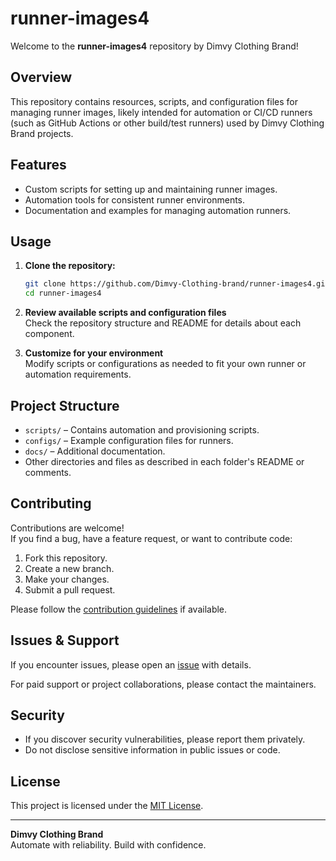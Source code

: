 # runner-images4

Welcome to the **runner-images4** repository by Dimvy Clothing Brand!

## Overview

This repository contains resources, scripts, and configuration files for managing runner images, likely intended for automation or CI/CD runners (such as GitHub Actions or other build/test runners) used by Dimvy Clothing Brand projects.

## Features

- Custom scripts for setting up and maintaining runner images.
- Automation tools for consistent runner environments.
- Documentation and examples for managing automation runners.

## Usage

1. **Clone the repository:**
   ```sh
   git clone https://github.com/Dimvy-Clothing-brand/runner-images4.git
   cd runner-images4
   ```

2. **Review available scripts and configuration files**  
   Check the repository structure and README for details about each component.

3. **Customize for your environment**  
   Modify scripts or configurations as needed to fit your own runner or automation requirements.

## Project Structure

- `scripts/` – Contains automation and provisioning scripts.
- `configs/` – Example configuration files for runners.
- `docs/` – Additional documentation.
- Other directories and files as described in each folder's README or comments.

## Contributing

Contributions are welcome!  
If you find a bug, have a feature request, or want to contribute code:

1. Fork this repository.
2. Create a new branch.
3. Make your changes.
4. Submit a pull request.

Please follow the [contribution guidelines](CONTRIBUTING.md) if available.

## Issues & Support

If you encounter issues, please open an [issue](https://github.com/Dimvy-Clothing-brand/runner-images4/issues) with details.

For paid support or project collaborations, please contact the maintainers.

## Security

- If you discover security vulnerabilities, please report them privately.
- Do not disclose sensitive information in public issues or code.

## License

This project is licensed under the [MIT License](LICENSE).

---

**Dimvy Clothing Brand**  
Automate with reliability. Build with confidence.

